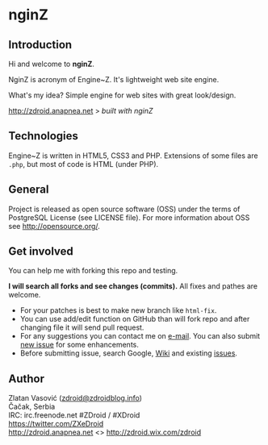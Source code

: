 # nginZ

## Introduction

Hi and welcome to **nginZ**.

NginZ is acronym of Engine~Z. It's lightweight web site engine.

What's my idea? Simple engine for web sites with great look/design.

http://zdroid.anapnea.net > *built with nginZ*

## Technologies

Engine~Z is written in HTML5, CSS3 and PHP. Extensions of some files are `.php`, but most of code is HTML (under PHP).

## General

Project is released as open source software (OSS) under the terms of PostgreSQL License (see LICENSE file). For more information about OSS see http://opensource.org/.

## Get involved

You can help me with forking this repo and testing.

**I will search all forks and see changes (commits).** All fixes and pathes are welcome.

* For your patches is best to make new branch like `html-fix`.
* You can use add/edit function on GitHub than will fork repo and after changing file it will send pull request.
* For any suggestions you can contact me on [e-mail](mailto:zdroid@zdroidblog.info). You can also submit [new issue](https://github.com/ZDroid/nginZ/issues) for some enhancements.
* Before submitting issue, search Google, [Wiki](https://github.com/ZDroid/nginZ/wiki) and existing [issues](https://github.com/ZDroid/nginZ/issues).

## Author

Zlatan Vasović (<a href="mailto:zdroid@zdroidblog.info">zdroid@zdroidblog.info</a>)  
Čačak, Serbia  
IRC: irc.freenode.net #ZDroid / #XDroid  
https://twitter.com/ZXeDroid  
http://zdroid.anapnea.net <> http://zdroid.wix.com/zdroid

